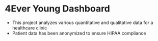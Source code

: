 # 4Ever Young Dashboard
- This project analyzes various quantitative and qualitative data for a healthcare clinic
- Patient data has been anonymized to ensure HIPAA compliance
